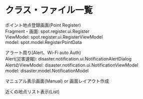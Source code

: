 # クラス・ファイル一覧


ポイント地点登録画面(Point Register)  
Fragment・画面: spot.register.ui.Register  
ViewModel: spot.register.ui.RegisterViewModel  
model: spot.model.RegisterPointData  

アラート周り(Alert、Wi-Fi auto Auth)  
Alert(災害速報): disaster.notification.ui.NotificationAlertDialog  
AlertのViewModel: disaster.notification.ui.NotificationViewModel  
model: disaster.model.NotificationModel  

マニュアル表示画面(Manual) or 画面レイアウト作成　　

近くの地点リスト表示(List)  

